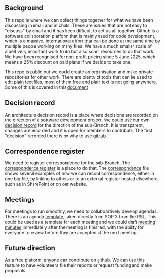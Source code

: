 ## Background

This repo is where we can collect things together for what we have been discussing in email and in chats. These are issues that are not easy to "discuss" by email and it has been difficult to get us all together. Github is a software collaboration platform that is mainly used for code development, which is a massive, international effort that can be done at the same time by multiple people working on many files. We have a much smaller scale of albeit very important work to do but also scant resources to do that work. We have been recognised for non-profit pricing since 5 June 2025, which means a 25% discount on paid plans if we decide to take one.

This repo is public but we could create an organisation and make private repositories for other work. There are plenty of tools that can be used to edit plain text files, most of them free and plain text is not going anywhere. Some of this is covered in this [document](decision-record/why-use-github.md)

## Decision record

An architecture decision record is a place where decisions are recorded on the direction of a software development project. We could use our own [decision record](decision-record) for the direction of the sub-Branch. It is transparent, changes are recorded and it is open for members to contribute. The first "decision" recorded there is on why to use [github](decision-record/why-use-github.md)

## Correspondence register

We need to register correspondence for the sub-Branch. The [correspondence register](/correspondence-register) is a place to do that. The [correspondence](/correspondence-register/correspondence.md) file shows several examples of how we can record correspondence, either in one big file, by linking to others or to an external register hosted elsewhere such as in SharePoint or on our website.

## Meetings

For meetings to run smoothly, we need to collaboartively develop agendas. There is an agenda [template](https://github.com/ballinarslsubbranch/sub-branch/blob/main/_templates/agenda-template.md), taken directly from SOP 3 from the RSL. This could be used as a template for each meeting and we could draft [meeting minutes](/minutes.md) immediately after the meeting is finished, with the ability for everyone to review before they are accepted at the next meeting.

## Future direction

As a free platform, anyone can contribute on github. We can use this feature to have volunteers file their reports or request funding and make proposals.
